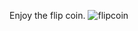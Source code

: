 Enjoy the flip coin.
![flipcoin](https://github.com/user-attachments/assets/134d7e2d-f90c-4431-b1bc-979f975f6994)
